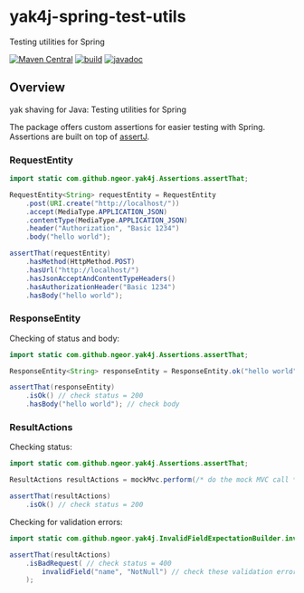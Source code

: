 # yak4j-spring-test-utils

Testing utilities for Spring

[![Maven Central](https://img.shields.io/maven-central/v/com.github.ngeor/yak4j-spring-test-utils.svg?label=Maven%20Central)](https://central.sonatype.com/artifact/com.github.ngeor/yak4j-spring-test-utils)
[![build](https://github.com/ngeor/yak4j-spring-test-utils/actions/workflows/build.yml/badge.svg)](https://github.com/ngeor/yak4j-spring-test-utils/actions/workflows/build.yml)
[![javadoc](https://javadoc.io/badge2/com.github.ngeor/yak4j-spring-test-utils/javadoc.svg)](https://javadoc.io/doc/com.github.ngeor/yak4j-spring-test-utils)

## Overview

yak shaving for Java: Testing utilities for Spring

The package offers custom assertions for easier testing with Spring. Assertions
are built on top of [assertJ](https://joel-costigliola.github.io/assertj/).

### RequestEntity

```java
import static com.github.ngeor.yak4j.Assertions.assertThat;

RequestEntity<String> requestEntity = RequestEntity
    .post(URI.create("http://localhost/"))
    .accept(MediaType.APPLICATION_JSON)
    .contentType(MediaType.APPLICATION_JSON)
    .header("Authorization", "Basic 1234")
    .body("hello world");

assertThat(requestEntity)
    .hasMethod(HttpMethod.POST)
    .hasUrl("http://localhost/")
    .hasJsonAcceptAndContentTypeHeaders()
    .hasAuthorizationHeader("Basic 1234")
    .hasBody("hello world");
```

### ResponseEntity

Checking of status and body:

```java
import static com.github.ngeor.yak4j.Assertions.assertThat;

ResponseEntity<String> responseEntity = ResponseEntity.ok("hello world");

assertThat(responseEntity)
    .isOk() // check status = 200
    .hasBody("hello world"); // check body
```

### ResultActions

Checking status:

```java
import static com.github.ngeor.yak4j.Assertions.assertThat;

ResultActions resultActions = mockMvc.perform(/* do the mock MVC call */);

assertThat(resultActions)
    .isOk() // check status = 200
```

Checking for validation errors:

```java
import static com.github.ngeor.yak4j.InvalidFieldExpectationBuilder.invalidField;

assertThat(resultActions)
    .isBadRequest( // check status = 400
        invalidField("name", "NotNull") // check these validation errors
    );
```
